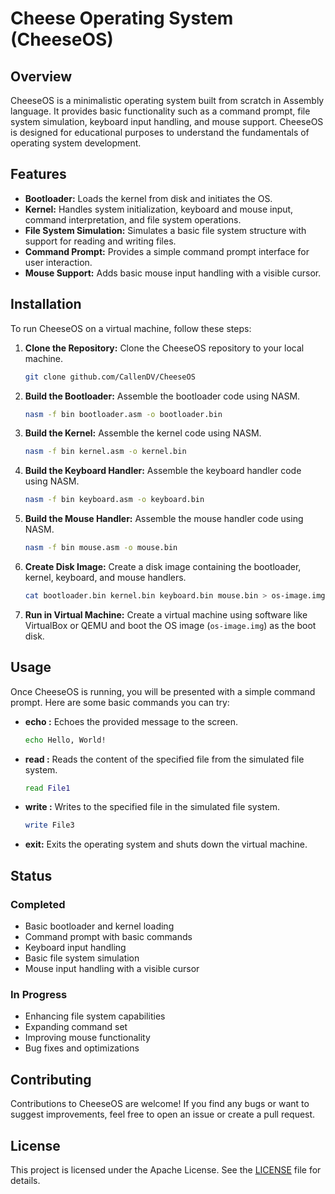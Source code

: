 # Cheese Operating System (CheeseOS)

## Overview
CheeseOS is a minimalistic operating system built from scratch in Assembly language. It provides basic functionality such as a command prompt, file system simulation, keyboard input handling, and mouse support. CheeseOS is designed for educational purposes to understand the fundamentals of operating system development.

## Features
- **Bootloader:** Loads the kernel from disk and initiates the OS.
- **Kernel:** Handles system initialization, keyboard and mouse input, command interpretation, and file system operations.
- **File System Simulation:** Simulates a basic file system structure with support for reading and writing files.
- **Command Prompt:** Provides a simple command prompt interface for user interaction.
- **Mouse Support:** Adds basic mouse input handling with a visible cursor.

## Installation
To run CheeseOS on a virtual machine, follow these steps:

1. **Clone the Repository:** Clone the CheeseOS repository to your local machine.
   ```sh
   git clone github.com/CallenDV/CheeseOS
   ```

2. **Build the Bootloader:** Assemble the bootloader code using NASM.
   ```sh
   nasm -f bin bootloader.asm -o bootloader.bin
   ```

3. **Build the Kernel:** Assemble the kernel code using NASM.
   ```sh
   nasm -f bin kernel.asm -o kernel.bin
   ```

4. **Build the Keyboard Handler:** Assemble the keyboard handler code using NASM.
   ```sh
   nasm -f bin keyboard.asm -o keyboard.bin
   ```

5. **Build the Mouse Handler:** Assemble the mouse handler code using NASM.
   ```sh
   nasm -f bin mouse.asm -o mouse.bin
   ```

6. **Create Disk Image:** Create a disk image containing the bootloader, kernel, keyboard, and mouse handlers.
   ```sh
   cat bootloader.bin kernel.bin keyboard.bin mouse.bin > os-image.img
   ```

7. **Run in Virtual Machine:** Create a virtual machine using software like VirtualBox or QEMU and boot the OS image (`os-image.img`) as the boot disk.

## Usage
Once CheeseOS is running, you will be presented with a simple command prompt. Here are some basic commands you can try:

- **echo <message>:** Echoes the provided message to the screen.
  ```sh
  echo Hello, World!
  ```

- **read <filename>:** Reads the content of the specified file from the simulated file system.
  ```sh
  read File1
  ```

- **write <filename>:** Writes to the specified file in the simulated file system.
  ```sh
  write File3
  ```

- **exit:** Exits the operating system and shuts down the virtual machine.

## Status
### Completed
- Basic bootloader and kernel loading
- Command prompt with basic commands
- Keyboard input handling
- Basic file system simulation
- Mouse input handling with a visible cursor

### In Progress
- Enhancing file system capabilities
- Expanding command set
- Improving mouse functionality
- Bug fixes and optimizations

## Contributing
Contributions to CheeseOS are welcome! If you find any bugs or want to suggest improvements, feel free to open an issue or create a pull request.

## License
This project is licensed under the Apache License. See the [LICENSE](LICENSE) file for details.